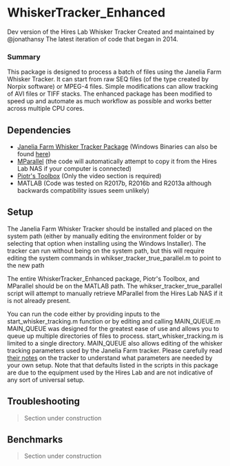 # WhiskerTracker_Enhanced
Dev version of the Hires Lab Whisker Tracker
Created and maintained by @jonathansy
The latest iteration of code that began in 2014.
### Summary
This package is designed to process a batch of files using the Janelia Farm Whisker Tracker. It can start from raw SEQ files (of the type created by Norpix software) or MPEG-4 files. Simple modifications can allow tracking of AVI files or TIFF stacks. The enhanced package has been modified to speed up and automate as much workflow as possible and works better across multiple CPU cores.  

## Dependencies
* [Janelia Farm Whisker Tracker Package](https://github.com/nclack/whisk)
  (Windows Binaries can also be found [here](https://openwiki.janelia.org/wiki/display/MyersLab/Whisker+Tracking+Downloads))
* [MParallel](https://github.com/lordmulder/MParallel) (the code will automatically attempt to copy it from the Hires Lab NAS if your computer is connected)
* [Piotr's Toolbox](https://github.com/pdollar/toolbox/tree/master/videos) (Only the video section is required)
* MATLAB (Code was tested on R2017b, R2016b and R2013a although backwards compatibility issues seem unlikely) 

## Setup
The Janelia Farm Whisker Tracker should be installed and placed on the system path (either by manually editing the environment folder or by selecting that option when installing using the Windows Installer). The tracker can run without being on the system path, but this will require editing the system commands in whikser_tracker_true_parallel.m to point to the new path

The entire WhiskerTracker_Enhanced package, Piotr's Toolbox, and MParallel should be on the MATLAB path. The whikser_tracker_true_parallel script will attempt to manually retrieve MParallel from the Hires Lab NAS if it is not already present. 

You can run the code either by providing inputs to the start_whisker_tracking.m function or by editing and calling MAIN_QUEUE.m MAIN_QUEUE was designed for the greatest ease of use and allows you to queue up multiple directories of files to process. start_whisker_tracking.m is limited to a single directory. MAIN_QUEUE also allows editing of the whisker tracking parameters used by the Janelia Farm tracker. Please carefully read [their notes](https://openwiki.janelia.org/wiki/display/MyersLab/Whisker+Tracking+Tutorial) on the tracker to understand what parameters are needed by your own setup. Note that that defaults listed in the scripts in this package are due to the equipment used by the Hires Lab and are not indicative of any sort of universal setup. 

## Troubleshooting
> Section under construction

## Benchmarks
> Section under construction
